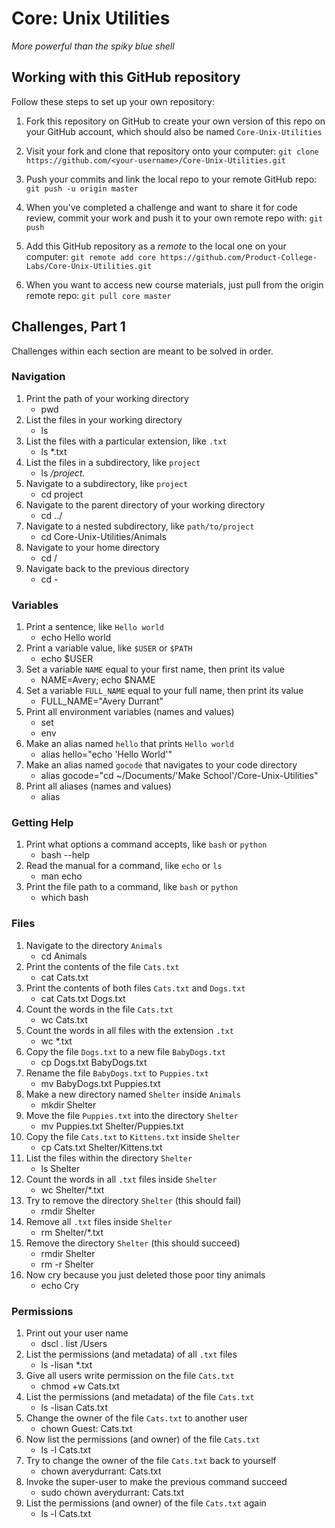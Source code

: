 # Core: Unix Utilities

_More powerful than the spiky blue shell_

## Working with this GitHub repository

Follow these steps to set up your own repository:

1. Fork this repository on GitHub to create your own version of this repo on your GitHub account, which should also be named `Core-Unix-Utilities`

1. Visit your fork and clone that repository onto your computer:
`git clone https://github.com/<your-username>/Core-Unix-Utilities.git`

1. Push your commits and link the local repo to your remote GitHub repo:
`git push -u origin master`

1. When you've completed a challenge and want to share it for code review, commit your work and push it to your own remote repo with:
`git push`

1. Add this GitHub repository as a _remote_ to the local one on your computer:
`git remote add core https://github.com/Product-College-Labs/Core-Unix-Utilities.git`

1. When you want to access new course materials, just pull from the origin remote repo:
`git pull core master`

## Challenges, Part 1

Challenges within each section are meant to be solved in order.

### Navigation

1.  Print the path of your working directory
    - pwd
1.  List the files in your working directory
    - ls
1.  List the files with a particular extension, like `.txt`
    - ls *.txt
1.  List the files in a subdirectory, like `project`
    - ls */project.*
1.  Navigate to a subdirectory, like `project`
    - cd project
1.  Navigate to the parent directory of your working directory
    - cd ../
1.  Navigate to a nested subdirectory, like `path/to/project`
    - cd Core-Unix-Utilities/Animals
1.  Navigate to your home directory
    - cd /
1.  Navigate back to the previous directory
    - cd -

### Variables

1.  Print a sentence, like `Hello world`
    - echo Hello world
1.  Print a variable value, like `$USER` or `$PATH`
    - echo $USER
1.  Set a variable `NAME` equal to your first name, then print its value
    - NAME=Avery; echo $NAME
1.  Set a variable `FULL_NAME` equal to your full name, then print its value
    - FULL_NAME="Avery Durrant"
1.  Print all environment variables (names and values)
    - set
    - env
1.  Make an alias named `hello` that prints `Hello world`
    - alias hello="echo 'Hello World'"
1.  Make an alias named `gocode` that navigates to your code directory
    - alias gocode="cd ~/Documents/'Make School'/Core-Unix-Utilities"
1.  Print all aliases (names and values)
    - alias

### Getting Help

1.  Print what options a command accepts, like `bash` or `python`
    - bash --help
1.  Read the manual for a command, like `echo` or `ls`
    - man echo
1.  Print the file path to a command, like `bash` or `python`
    - which bash

### Files

1.  Navigate to the directory `Animals`
    - cd Animals
1.  Print the contents of the file `Cats.txt`
    - cat Cats.txt
1.  Print the contents of both files `Cats.txt` and `Dogs.txt`
    - cat Cats.txt Dogs.txt
1.  Count the words in the file `Cats.txt`
    - wc Cats.txt
1.  Count the words in all files with the extension `.txt`
    - wc *.txt
1.  Copy the file `Dogs.txt` to a new file `BabyDogs.txt`
    - cp Dogs.txt BabyDogs.txt
1.  Rename the file `BabyDogs.txt` to `Puppies.txt`
    - mv BabyDogs.txt Puppies.txt
1.  Make a new directory named `Shelter` inside `Animals`
    - mkdir Shelter
1.  Move the file `Puppies.txt` into the directory `Shelter`
    - mv Puppies.txt Shelter/Puppies.txt
1.  Copy the file `Cats.txt` to `Kittens.txt` inside `Shelter`
    - cp Cats.txt Shelter/Kittens.txt
1.  List the files within the directory `Shelter`
    - ls Shelter
1.  Count the words in all `.txt` files inside `Shelter`
    - wc Shelter/*.txt
1.  Try to remove the directory `Shelter` (this should fail)
    - rmdir Shelter
1.  Remove all `.txt` files inside `Shelter`
    - rm Shelter/*.txt
1.  Remove the directory `Shelter` (this should succeed)
    - rmdir Shelter
    - rm -r Shelter
1.  Now cry because you just deleted those poor tiny animals
    - echo Cry

### Permissions

1.  Print out your user name
    - dscl . list /Users
1.  List the permissions (and metadata) of all `.txt` files
    - ls -lisan *.txt
1.  Give all users write permission on the file `Cats.txt`
    - chmod +w Cats.txt
1.  List the permissions (and metadata) of the file `Cats.txt`
    - ls -lisan Cats.txt
1.  Change the owner of the file `Cats.txt` to another user
    - chown Guest: Cats.txt
1.  Now list the permissions (and owner) of the file `Cats.txt`
    - ls -l Cats.txt
1.  Try to change the owner of the file `Cats.txt` back to yourself
    - chown averydurrant: Cats.txt
1.  Invoke the super-user to make the previous command succeed
    - sudo chown averydurrant: Cats.txt
1.  List the permissions (and owner) of the file `Cats.txt` again
    - ls -l Cats.txt